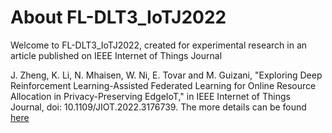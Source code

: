 # About FL-DLT3_IoTJ2022


Welcome to  FL-DLT3_IoTJ2022, created for experimental research in an article published on IEEE Internet of Things Journal 

J. Zheng, K. Li, N. Mhaisen, W. Ni, E. Tovar and M. Guizani, "Exploring Deep Reinforcement Learning-Assisted Federated Learning for Online Resource Allocation in Privacy-Preserving EdgeIoT," in IEEE Internet of Things Journal, doi: 10.1109/JIOT.2022.3176739.  The more details can be found [here](https://ieeexplore.ieee.org/document/9779339)
